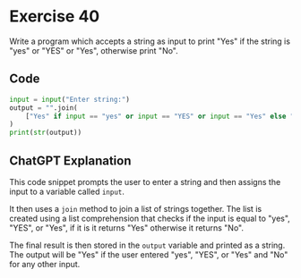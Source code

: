 # Exercise 40
Write a program which accepts a string as input to print "Yes" if the string is "yes" or "YES" or "Yes", otherwise print "No".

## Code
```python
input = input("Enter string:")
output = "".join(
    ["Yes" if input == "yes" or input == "YES" or input == "Yes" else "No"]
)
print(str(output))
```

## ChatGPT Explanation
This code snippet prompts the user to enter a string and then assigns the input to a variable called `input`. 

It then uses a `join` method to join a list of strings together. The list is created using a list comprehension that checks if the input is equal to "yes", "YES", or "Yes", if it is it returns "Yes" otherwise it returns "No". 

The final result is then stored in the `output` variable and printed as a string. The output will be "Yes" if the user entered "yes", "YES", or "Yes" and "No" for any other input.